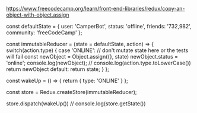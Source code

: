 https://www.freecodecamp.org/learn/front-end-libraries/redux/copy-an-object-with-object.assign

const defaultState = {
  user: 'CamperBot',
  status: 'offline',
  friends: '732,982',
  community: 'freeCodeCamp'
};

const immutableReducer = (state = defaultState, action) => {
  switch(action.type) {
    case 'ONLINE':
      // don't mutate state here or the tests will fail
      const newObject = Object.assign({}, state)
      newObject.status = 'online';
      console.log(newObject);
      // console.log(action.type.toLowerCase())
      return newObject
    default:
      return state;
  }
};

const wakeUp = () => {
  return {
    type: 'ONLINE'
  }
};

const store = Redux.createStore(immutableReducer);

store.dispatch(wakeUp())
// console.log(store.getState())
